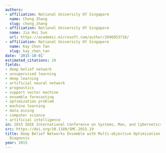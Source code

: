 ```yaml
---
authors:
- affiliation: National University Of Singapore
  name: Chong Zhang
  slug: chong_zhang
- affiliation: National University Of Singapore
  name: Jia Hui Sun
  url: https://academic.microsoft.com/author/2696953716/
- affiliation: National University Of Singapore
  name: Kay Chen Tan
  slug: kay_chen_tan
date: '2015-10-01'
estimated_citations: 19
fields:
- deep belief network
- unsupervised learning
- deep learning
- artificial neural network
- prognostics
- support vector machine
- ensemble forecasting
- optimization problem
- machine learning
- data mining
- computer science
- artificial intelligence
in: 2015 IEEE International Conference on Systems, Man, and Cybernetics
src: https://doi.org/10.1109/SMC.2015.19
title: Deep Belief Networks Ensemble with Multi-objective Optimization for Failure
  Diagnosis
year: 2015
---
```


